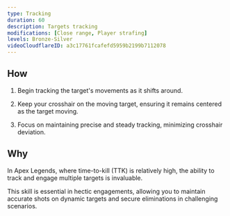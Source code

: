 ```yaml
---
type: Tracking
duration: 60
description: Targets tracking
modifications: [Close range, Player strafing]
levels: Bronze-Silver
videoCloudflareID: a3c17761fcafefd5959b2199b7112078
---
```


## How

1. Begin tracking the target's movements as it shifts around.

2. Keep your crosshair on the moving target, ensuring it remains centered as the target moving.

3. Focus on maintaining precise and steady tracking, minimizing crosshair deviation.

## Why

In Apex Legends, where time-to-kill (TTK) is relatively high, the ability to track and engage multiple targets is invaluable.

This skill is essential in hectic engagements, allowing you to maintain accurate shots on dynamic targets and secure eliminations in challenging scenarios.
